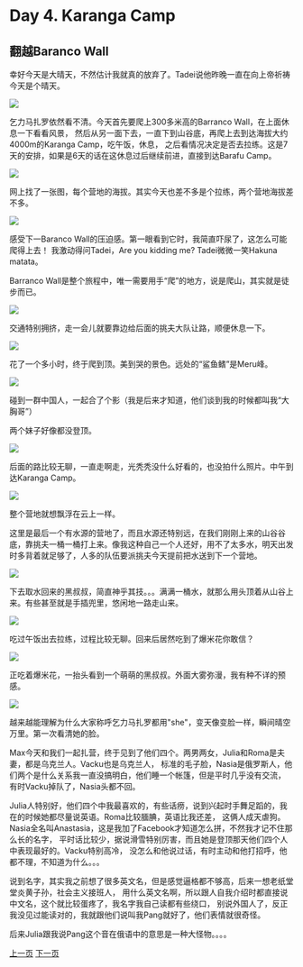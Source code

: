 # Day 4. Karanga Camp

## 翻越Baranco Wall

幸好今天是大晴天，不然估计我就真的放弃了。Tadei说他昨晚一直在向上帝祈祷今天是个晴天。

![](http://og8b43m1v.bkt.clouddn.com/lux0UWwgH00R5zfuCisnR7skMxKr)

乞力马扎罗依然看不清。今天首先要爬上300多米高的Barranco Wall，在上面休息一下看看风景，
然后从另一面下去，一直下到山谷底，再爬上去到达海拔大约4000m的Karanga Camp，吃午饭，休息，
之后看情况决定是否去拉练。这是7天的安排，如果是6天的话在这休息过后继续前进，直接到达Barafu Camp。

![](http://og8b43m1v.bkt.clouddn.com/FievZaEPKAgRMH6oEQUFxDmNcaDj)

网上找了一张图，每个营地的海拔。其实今天也差不多是个拉练，两个营地海拔差不多。

![](http://og8b43m1v.bkt.clouddn.com/lhvU6BZ3IRFTZYwRK2XtO5He8A7n)

感受下一Baranco Wall的压迫感。第一眼看到它时，我简直吓尿了，这怎么可能爬得上去！
我激动得问Tadei，Are you kidding me? Tadei微微一笑Hakuna matata。

Barranco Wall是整个旅程中，唯一需要用手“爬”的地方，说是爬山，其实就是徒步而已。

![](http://og8b43m1v.bkt.clouddn.com/lrDx3KLTX0ZPHXpkRcobtcZo1Xpt)

交通特别拥挤，走一会儿就要靠边给后面的挑夫大队让路，顺便休息一下。

![](http://og8b43m1v.bkt.clouddn.com/Fn4bI3Vjrmmk84OGXb2bgV7uDCBU)

花了一个多小时，终于爬到顶。美到哭的景色。远处的“鲨鱼鳍”是Meru峰。

![](http://og8b43m1v.bkt.clouddn.com/FgXYHINQFB7k148UBropY6Nqv4pT)

碰到一群中国人，一起合了个影（我是后来才知道，他们谈到我的时候都叫我“大胸哥”）

两个妹子好像都没登顶。

![](http://og8b43m1v.bkt.clouddn.com/lg24MANUN1CqGKznn5qsja_CHk68)

后面的路比较无聊，一直走啊走，光秃秃没什么好看的，也没拍什么照片。中午到达Karanga Camp。

![](http://og8b43m1v.bkt.clouddn.com/FlXQB5ZXlziF9AWdWcScgGzHBWD3)

整个营地就想飘浮在云上一样。

这里是最后一个有水源的营地了，而且水源还特别远，在我们刚刚上来的山谷谷底，靠挑夫一桶一桶打上来。像我这种自己一个人还好，用不了太多水，明天出发时多背着就足够了，人多的队伍要派挑夫今天提前把水送到下一个营地。

![](http://og8b43m1v.bkt.clouddn.com/lik-UBVRK_bN06gdKe80mbAOorEu)

下去取水回来的黑叔叔，简直神乎其技。。。满满一桶水，就那么用头顶着从山谷上来。有些甚至就是手插兜里，悠闲地一路走山来。

![](http://og8b43m1v.bkt.clouddn.com/lsCUqt2XEKOdcEKo0DDh435URavh)

吃过午饭出去拉练，过程比较无聊。回来后居然吃到了爆米花你敢信？

![](http://og8b43m1v.bkt.clouddn.com/Fshoiyrf8NfiIn7v5X9HYnVnbPj3)

正吃着爆米花，一抬头看到一个萌萌的黑叔叔。外面大雾弥漫，我有种不详的预感。

![](http://og8b43m1v.bkt.clouddn.com/lgvDcEAVwzlt8mL_kQgHOx6lkSMK)

越来越能理解为什么大家称呼乞力马扎罗都用"she"，变天像变脸一样，瞬间晴空万里。第一次看清她的脸。

Max今天和我们一起扎营，终于见到了他们四个。两男两女，Julia和Roma是夫妻，都是乌克兰人。Vacku也是乌克兰人，
标准的毛子脸，Nasia是俄罗斯人，他们两个是什么关系我一直没搞明白，他们睡一个帐篷，但是平时几乎没有交流，
有时Vacku掉队了，Nasia头都不回。

Julia人特别好，他们四个中我最喜欢的，有些话痨，说到兴起时手舞足蹈的，我在的时候她都尽量说英语。Roma比较腼腆，英语比我还差，
这俩人成天虐狗。Nasia全名叫Anastasia，这是我加了Facebook才知道怎么拼，不然我才记不住那么长的名字，
平时话比较少，据说滑雪特别厉害，而且她是登顶那天他们四个人中表现最好的。Vacku特别高冷，
没怎么和他说过话，有时主动和他打招呼，他都不理，不知道为什么。。。

说到名字，其实我之前想了很多英文名，但是感觉逼格都不够高，后来一想老纸堂堂炎黄子孙，社会主义接班人，
用什么英文名啊，所以跟人自我介绍时都直接说中文名，这个就比较蛋疼了，我名字我自己读都有些绕口，
别说外国人了，反正我没见过能读对的，我就跟他们说叫我Pang就好了，他们表情就很奇怪。

后来Julia跟我说Pang这个音在俄语中的意思是一种大怪物。。。。

[上一页](1004.md) [下一页](1006.md)
